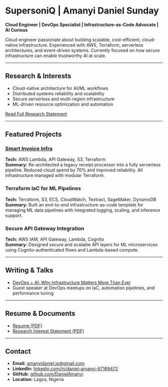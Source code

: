 # SupersoniQ | Amanyi Daniel Sunday

**Cloud Engineer | DevOps Specialist | Infrastructure-as-Code Advocate | AI Curious**

Cloud engineer passionate about building scalable, cost-efficient, cloud-native infrastructure. Experienced with AWS, Terraform, serverless architectures, and event-driven systems. Currently focused on how secure infrastructure can enable trustworthy AI at scale.

---

## Research & Interests

- Cloud-native architecture for AI/ML workflows  
- Distributed systems reliability and scalability  
- Secure serverless and multi-region infrastructure  
- ML-driven resource optimization and automation  

[Read Full Research Statement](./Research_Interest_Statement.pdf)

---

## Featured Projects

### [Smart Invoice Infra](https://github.com/DanielAmanyi/smart-invoice-infra)  
**Tech:** AWS Lambda, API Gateway, S3, Terraform  
**Summary:** Re-architected a legacy receipt processor into a fully serverless pipeline. Reduced cloud spend by 70% and improved reliability. All infrastructure managed with modular Terraform.

### Terraform IaC for ML Pipelines  
**Tech:** Terraform, S3, ECS, CloudWatch, Textract, SageMaker, DynamoDB  
**Summary:** Built an end-to-end infrastructure-as-code template for managing ML data pipelines with integrated logging, scaling, and inference support.

### Secure API Gateway Integration  
**Tech:** AWS IAM, API Gateway, Lambda, Cognito  
**Summary:** Designed secure and scalable API layers for ML microservices using Cognito-authenticated flows and Lambda-based compute.

---

## Writing & Talks

- [DevOps + AI: Why Infrastructure Matters More Than Ever](https://medium.com/@amanyidaniel.io/devops-ai-why-infrastructure-matters-more-than-ever-01bf3335fa78)  
- Guest speaker at DevOps meetups on IaC, automation pipelines, and performance tuning

---

## Resume & Documents

- [Resume (PDF)](./Amanyi_Daniel_Resume__July_2025.pdf)  
- [Research Interest Statement (PDF)](./Research_Interest_Statement.pdf)

---

## Contact

- **Email:** [amanyidaniel.io@gmail.com](mailto:amanyidaniel.io@gmail.com)  
- **LinkedIn:** [linkedin.com/in/daniel-amanyi-87169472](https://www.linkedin.com/in/daniel-amanyi-87169472)  
- **GitHub:** [github.com/DanielAmanyi](https://github.com/DanielAmanyi)  
- **Location:** Lagos, Nigeria
